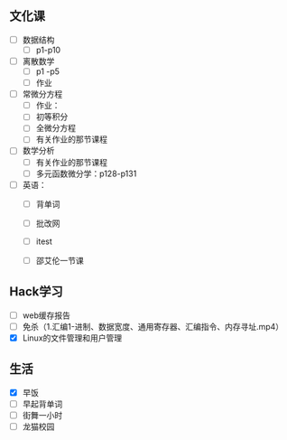 ## 文化课
- [ ] 数据结构
	- [ ] p1-p10
- [ ] 离散数学
	- [ ] p1 -p5
	- [ ] 作业
- [ ] 常微分方程
	- [ ] 作业：
	- [ ] 初等积分
	- [ ] 全微分方程
	- [ ] 有关作业的那节课程
- [ ] 数学分析
	- [ ] 有关作业的那节课程
	- [ ] 多元函数微分学：p128-p131
- [ ] 英语：
	- [ ] 背单词
	- [ ] 批改网
	- [ ] itest
	- [ ] 邵艾伦一节课


## Hack学习
- [ ] web缓存报告
- [ ] 免杀（1.汇编1-进制、数据宽度、通用寄存器、汇编指令、内存寻址.mp4）
- [x] Linux的文件管理和用户管理
## 生活
- [x] 早饭
- [ ] 早起背单词
- [ ] 街舞一小时
- [ ] 龙猫校园